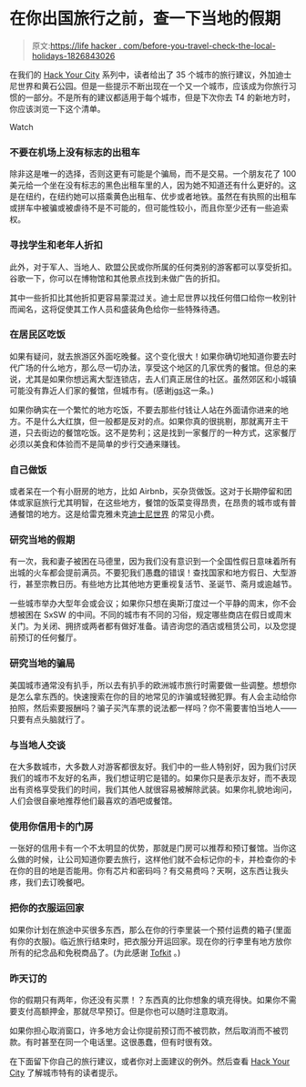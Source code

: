 # 在你出国旅行之前，查一下当地的假期

> 原文:[https://life hacker . com/before-you-travel-check-the-local-holidays-1826843026](https://lifehacker.com/before-you-travel-abroad-check-the-local-holidays-1826843026)

在我们的 [Hack Your City](https://lifehacker.com/c/hack-your-city) 系列中，读者给出了 35 个城市的旅行建议，外加迪士尼世界和黄石公园。但是一些提示不断出现在一个又一个城市，应该成为你旅行习惯的一部分。不是所有的建议都适用于每个城市，但是下次你去 T4 的新地方时，你应该浏览一下这个清单。

Watch

### 不要在机场上没有标志的出租车

除非这是唯一的选择，否则这更有可能是个骗局，而不是交易。一个朋友花了 100 美元给一个坐在没有标志的黑色出租车里的人，因为她不知道还有什么更好的。这是在纽约，在纽约她可以搭乘黄色出租车、优步或者地铁。虽然在有执照的出租车或拼车中被骗或被虐待不是不可能的，但可能性较小，而且你至少还有一些追索权。

### 寻找学生和老年人折扣

此外，对于军人、当地人、欧盟公民或你所属的任何类别的游客都可以享受折扣。谷歌一下，你可以在博物馆和其他景点找到未做广告的折扣。

其中一些折扣比其他折扣更容易蒙混过关。迪士尼世界以找任何借口给你一枚别针而闻名，这将促使其工作人员和盛装角色给你一些特殊待遇。

### 在居民区吃饭

如果有疑问，就去旅游区外面吃晚餐。这个变化很大！如果你确切地知道你要去时代广场的什么地方，那么尽一切办法，享受这个地区的几家优秀的餐馆。但总的来说，尤其是如果你想远离大型连锁店，去人们真正居住的社区。虽然郊区和小城镇可能没有靠近人们家的餐馆，但城市有。(感谢[jgs](http://lifehacker.com/1825649502)这一条。)

如果你确实在一个繁忙的地方吃饭，不要去那些付钱让人站在外面请你进来的地方。不是什么大红旗，但一般都是反对的点。如果你真的很挑剔，那就离开主干道，只去街边的餐馆吃饭。这不是势利；这是找到一家餐厅的一种方式，这家餐厅必须以美食和体验而不是简单的步行交通来赚钱。

### 自己做饭

或者呆在一个有小厨房的地方，比如 Airbnb，买杂货做饭。这对于长期停留和团体或家庭旅行尤其明智，在这些地方，餐馆的饭菜变得昂贵，在昂贵的城市或有普通餐馆的地方。这是给雷克雅未克[迪士尼世界](https://lifehacker.com/the-best-disney-world-travel-tips-from-our-readers-1825901636) 的常见小费。

### 研究当地的假期

有一次，我和妻子被困在马德里，因为我们没有意识到一个全国性假日意味着所有出城的火车都会提前满员。不要犯我们愚蠢的错误！查找国家和地方假日、大型游行，甚至宗教日历。有些地方比其他地方更重视复活节、圣诞节、斋月或逾越节。

一些城市举办大型年会或会议；如果你只想在奥斯汀度过一个平静的周末，你不会想被困在 SxSW 的中间。不同的城市有不同的习俗，规定哪些商店在假日或周末关门。为关闭、拥挤或两者都有做好准备。请咨询您的酒店或租赁公司，以及您提前预订的任何餐厅。

### 研究当地的骗局

美国城市通常没有扒手，所以去有扒手的欧洲城市旅行时需要做一些调整。想想你是怎么拿东西的。快速搜索在你的目的地常见的诈骗或轻微犯罪。有人会主动给你拍照，然后索要报酬吗？骗子买汽车票的说法都一样吗？你不需要害怕当地人——只要有点头脑就行了。

### **与当地人交谈**

在大多数城市，大多数人对游客都很友好。我们中的一些人特别好，因为我们讨厌我们的城市不友好的名声，我们想证明它是错的。如果你只是表示友好，而不表现出有资格享受我们的时间，我们其他人就很容易被解除武装。如果你礼貌地询问，人们会很自豪地推荐他们最喜欢的酒吧或餐馆。

### 使用你信用卡的门房

一张好的信用卡有一个不太明显的优势，那就是门房可以推荐和预订餐馆。当你这么做的时候，让公司知道你要去旅行，这样他们就不会标记你的卡，并检查你的卡在你的目的地是否能用。你有芯片和密码吗？有交易费吗？天啊，这东西让我头疼，我们去订晚餐吧。

### 把你的衣服运回家

如果你计划在旅途中买很多东西，那么在你的行李里装一个预付运费的箱子(里面有你的衣服)。临近旅行结束时，把衣服分开运回家。现在你的行李里有地方放你所有的纪念品和免税商品了。(为此感谢 [Tofkit](https://lifehacker.com/1825822781) 。)

### 昨天订的

你的假期只有两年，你还没有买票！？东西真的比你想象的填充得快。如果你不需要支付高额押金，那就尽早预订。但是你也可以随时注意取消。

如果你担心取消窗口，许多地方会让你提前预订而不被罚款，然后取消而不被罚款。有时甚至在同一个电话里。这很愚蠢，但有时很有效。

在下面留下你自己的旅行建议，或者你对上面建议的例外。然后查看 [Hack Your City](https://lifehacker.com/c/hack-your-city) 了解城市特有的读者提示。